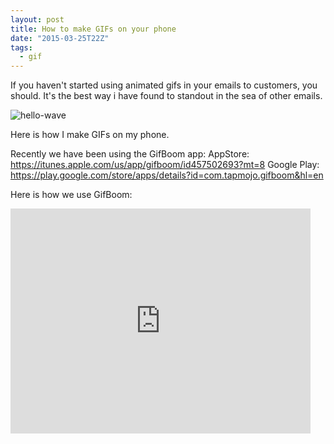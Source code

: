 ```yaml
---
layout: post
title: How to make GIFs on your phone
date: "2015-03-25T22Z"
tags:
  - gif
---
```


If you haven't started using animated gifs in your emails to customers, you should. It's the best way i have found to standout in the sea of other emails.

![hello-wave](https://sht.tl/pZe3J4)

Here is how I make GIFs on my phone.

Recently we have been using the GifBoom app:
AppStore: https://itunes.apple.com/us/app/gifboom/id457502693?mt=8
Google Play: https://play.google.com/store/apps/details?id=com.tapmojo.gifboom&hl=en

Here is how we use GifBoom:

<iframe width="480" height="360" src="https://www.youtube.com/embed/GZ35PP9EmhI?rel=0" frameborder="0" allowfullscreen></iframe>
